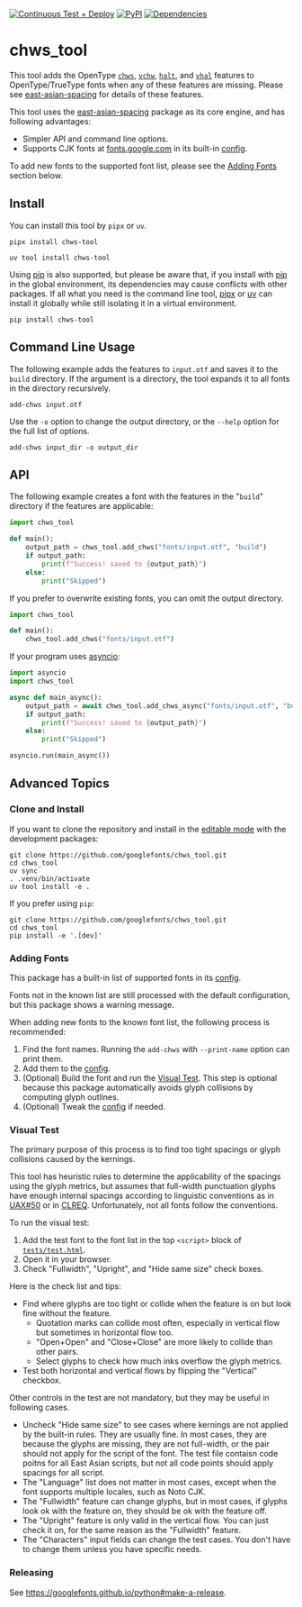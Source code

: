 [![Continuous Test + Deploy](https://github.com/googlefonts/chws_tool/actions/workflows/ci.yml/badge.svg)](https://github.com/googlefonts/chws_tool/actions/workflows/ci.yml)
[![PyPI](https://img.shields.io/pypi/v/chws-tool.svg)](https://pypi.org/project/chws-tool/)
[![Dependencies](https://badgen.net/github/dependabot/googlefonts/chws_tool)](https://github.com/googlefonts/chws_tool/network/updates)

# chws_tool

This tool adds the OpenType
[`chws`], [`vchw`], [`halt`], and [`vhal`]
features to OpenType/TrueType fonts when any of these features are missing.
Please see [east-asian-spacing] for details of these features.

This tool uses the [east-asian-spacing] package as its core engine,
and has following advantages:
* Simpler API and command line options.
* Supports CJK fonts at [fonts.google.com] in its built-in [config].

To add new fonts to the supported font list,
please see the [Adding Fonts] section below.

[east-asian-spacing]: https://github.com/kojiishi/east_asian_spacing
[`chws`]: https://docs.microsoft.com/en-us/typography/opentype/spec/features_ae#tag-chws
[`halt`]: https://docs.microsoft.com/en-us/typography/opentype/spec/features_fj#tag-halt
[`vchw`]: https://docs.microsoft.com/en-us/typography/opentype/spec/features_uz#tag-vchw
[`vhal`]: https://docs.microsoft.com/en-us/typography/opentype/spec/features_uz#tag-vhal
[fonts.google.com]: https://fonts.google.com/

## Install

You can install this tool by `pipx` or `uv`.
```shell-session
pipx install chws-tool
```
```shell-session
uv tool install chws-tool
```
Using [pip] is also supported, but please be aware that,
if you install with [pip] in the global environment,
its dependencies may cause conflicts with other packages.
If all what you need is the command line tool,
[pipx] or [uv] can install it globally
while still isolating it in a virtual environment.
```shell-session
pip install chws-tool
```

[pip]: https://pip.pypa.io/en/latest/
[pipx]: https://pipxproject.github.io/pipx/
[uv]: https://docs.astral.sh/uv/

## Command Line Usage

The following example adds the features to `input.otf`
and saves it to the `build` directory.
If the argument is a directory,
the tool expands it to all fonts in the directory recursively.
```shell-session
add-chws input.otf
```
Use the `-o` option to change the output directory,
or the `--help` option for the full list of options.
```shell-session
add-chws input_dir -o output_dir
```

## API

The following example creates a font with the features
in the "`build`" directory
if the features are applicable:
```python
import chws_tool

def main():
    output_path = chws_tool.add_chws("fonts/input.otf", "build")
    if output_path:
        print(f"Success! saved to {output_path}")
    else:
        print("Skipped")
```
If you prefer to overwrite existing fonts, you can omit the output directory.
```python
import chws_tool

def main():
    chws_tool.add_chws("fonts/input.otf")
```
If your program uses [asyncio]:
```python
import asyncio
import chws_tool

async def main_async():
    output_path = await chws_tool.add_chws_async("fonts/input.otf", "build")
    if output_path:
        print(f"Success! saved to {output_path}")
    else:
        print("Skipped")

asyncio.run(main_async())
```

[asyncio]: https://docs.python.org/3/library/asyncio.html

## Advanced Topics

### Clone and Install

If you want to clone the repository and install
in the [editable mode] with the development packages:
```shell-session
git clone https://github.com/googlefonts/chws_tool.git
cd chws_tool
uv sync
. .venv/bin/activate
uv tool install -e .
```
If you prefer using `pip`:
```shell-session
git clone https://github.com/googlefonts/chws_tool.git
cd chws_tool
pip install -e '.[dev]'
```

[editable mode]: https://pip.pypa.io/en/stable/cli/pip_install/#install-editable

### Adding Fonts
[adding fonts]: #adding-fonts

This package has a built-in list of supported fonts in its [config].

Fonts not in the known list are still processed
with the default configuration,
but this package shows a warning message.

When adding new fonts to the known font list,
the following process is recommended:

1. Find the font names.
   Running the `add-chws` with `--print-name` option can print them.
2. Add them to the [config].
3. (Optional) Build the font and run the [Visual Test].
   This step is optional
   because this package automatically avoids glyph collisions
   by computing glyph outlines.
4. (Optional) Tweak the [config] if needed.

[config]: src/chws_tool/config.py

### Visual Test
[Visual Test]: #visual-test

The primary purpose of this process is to find
too tight spacings or glyph collisions caused by the kernings.

This tool has heuristic rules to determine
the applicability of the spacings using the glyph metrics,
but assumes that full-width punctuation glyphs have enough internal spacings
according to linguistic conventions
as in [UAX#50](http://unicode.org/reports/tr50/#vertical_alternates)
or in [CLREQ](https://w3c.github.io/clreq/#h-punctuation_adjustment_space).
Unfortunately, not all fonts follow the conventions.

To run the visual test:

1. Add the test font to the font list
   in the top `<script>` block of [`tests/test.html`](tests/test.html).
2. Open it in your browser.
3. Check "Fullwidth", "Upright", and "Hide same size" check boxes.

Here is the check list and tips:

* Find where glyphs are too tight or collide
  when the feature is on but look fine without the feature.
  - Quotation marks can collide most often,
    especially in vertical flow but sometimes in horizontal flow too.
  - "Open+Open" and "Close+Close" are more likely to collide than other pairs.
  - Select glyphs to check how much inks overflow the glyph metrics.
* Test both horizontal and vertical flows
  by flipping the "Vertical" checkbox.

Other controls in the test are not mandatory,
but they may be useful in following cases.

* Uncheck "Hide same size" to see cases where kernings are not applied
  by the built-in rules.
  They are usually fine.
  In most cases, they are because the glyphs are missing,
  they are not full-width,
  or the pair should not apply for the script of the font.
  The test file contaisn code poitns for all East Asian scripts,
  but not all code points should apply spacings for all script.
* The "Language" list does not matter in most cases,
  except when the font supports multiple locales,
  such as Noto CJK.
* The "Fullwidth" feature can change glyphs,
  but in most cases,
  if glyphs look ok with the feature on,
  they should be ok with the feature off.
* The "Upright" feature is only valid in the vertical flow.
  You can just check it on,
  for the same reason as the "Fullwidth" feature.
* The "Characters" input fields can change the test cases.
  You don't have to change them unless you have specific needs.

### Releasing

See https://googlefonts.github.io/python#make-a-release.
